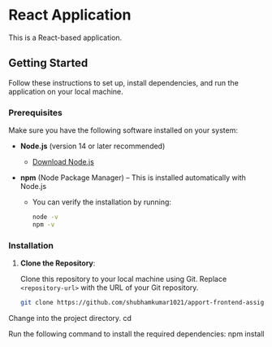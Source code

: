 # React Application

This is a React-based application.

## Getting Started

Follow these instructions to set up, install dependencies, and run the application on your local machine.

### Prerequisites

Make sure you have the following software installed on your system:

- **Node.js** (version 14 or later recommended)
  - [Download Node.js](https://nodejs.org/)

- **npm** (Node Package Manager) – This is installed automatically with Node.js
  - You can verify the installation by running:
    ```bash
    node -v
    npm -v
    ```

### Installation

1. **Clone the Repository**:

   Clone this repository to your local machine using Git. Replace `<repository-url>` with the URL of your Git repository.

   ```bash
   git clone https://github.com/shubhamkumar1021/apport-frontend-assignment
   
Change into the project directory.
cd <project-directory>

Run the following command to install the required dependencies:
npm install

